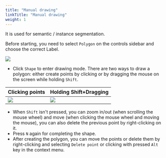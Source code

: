 ```yaml
---
title: "Manual drawing"
linkTitle: "Manual drawing"
weight: 1
---
```

It is used for semantic / instance segmentation.

Before starting, you need to select `Polygon` on the controls sidebar and choose the correct Label.

![](/images/image084.jpg)

- Click `Shape` to enter drawing mode.
  There are two ways to draw a polygon: either create points by clicking or
  by dragging the mouse on the screen while holding `Shift`.

| Clicking points                | Holding Shift+Dragging         |
| ------------------------------ | ------------------------------ |
| ![](/images/gif005_detrac.gif) | ![](/images/gif006_detrac.gif) |

- When `Shift` isn't pressed, you can zoom in/out (when scrolling the mouse
  wheel) and move (when clicking the mouse wheel and moving the mouse), you can also
  delete the previous point by right-clicking on it.
- Press `N` again for completing the shape.
- After creating the polygon, you can move the points or delete them by right-clicking and selecting `Delete point`
  or clicking with pressed `Alt` key in the context menu.
